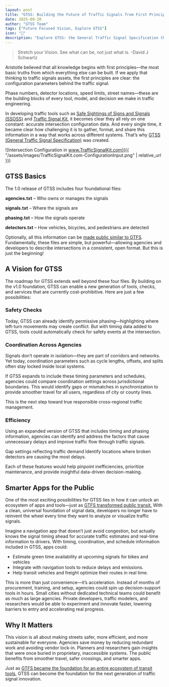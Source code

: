 ```yaml
---
layout: post
title: "GTSS: Building the Future of Traffic Signals from First Principles"
date: 2025-09-20
author: "GTSS Team"
tags: ["Future Focused Vision, Explore GTSS"]
icon: "🚌"
description: "Explore GTSS: the General Traffic Signal Specification that standardizes traffic signal data. Learn how first principles, open formats, and consistent intersection information can improve safety, efficiency, and innovation in traffic engineering."
---
```


> Stretch your Vision. See what can be, not just what is. -David J Schwartz

Aristotle believed that all knowledge begins with first principles—the most basic truths from which everything else can be built. If we apply that thinking to traffic signals assets, the first principles are clear: the configuration parameters behind the traffic signal.

Phase numbers, detector locations, speed limits, street names—these are the building blocks of every tool, model, and decision we make in traffic engineering.

In developing traffic tools such as [Safe Sightings of Signs and Signals (SSOSS)](https://github.com/redmond2742/SSOSS) and [Traffic Signal Kit](https://www.trafficsignalkit.com/), it becomes clear they all rely on one constant: accurate intersection configuration data. And every single time, it became clear how challenging it is to gather, format, and share this information in a way that works across different systems. That’s why [GTSS (General Traffic Signal Specification)](https://redmond2742.github.io/GTSS/) was created.

![Intersection Configuration in www.TrafficSignalKit.com]({{ "/assets/images/TrafficSignalKit.com-ConfigurationInput.png" | relative_url }})

## GTSS Basics

The 1.0 release of GTSS includes four foundational files:

**agencies.txt** – Who owns or manages the signals

**signals.txt** – Where the signals are

**phasing.txt** – How the signals operate

**detectors.txt** – How vehicles, bicycles, and pedestrians are detected

Optionally, all this information can be [made public similar to GTFS](https://transitfeeds.com/feeds). Fundamentally, these files are simple, but powerful—allowing agencies and developers to describe intersections in a consistent, open format. But this is just the beginning!

## A Vision for GTSS

The roadmap for GTSS extends well beyond these four files. By building on the v1.0 foundation, GTSS can enable a new generation of tools, checks, and services that are currently cost-prohibitive. Here are just a few possibilities:

### Safety Checks

Today, GTSS can already identify permissive phasing—highlighting where left-turn movements may create conflict. But with timing data added to GTSS, tools could automatically check for safety events at the intersection.

### Coordination Across Agencies

Signals don’t operate in isolation—they are part of corridors and networks. Yet today, coordination parameters such as cycle lengths, offsets, and splits often stay locked inside local systems.

If GTSS expands to include these timing parameters and schedules, agencies could compare coordination settings across jurisdictional boundaries. This would identify gaps or mismatches in synchronization to provide smoother travel for all users, regardless of city or county lines.

This is the next step toward true responsible cross-regional traffic management.

### Efficiency

Using an expanded version of GTSS that includes timing and phasing information, agencies can identify and address the factors that cause unnecessary delays and improve traffic flow through traffic signals.

Gap settings reflecting traffic demand
Identify locations where broken detectors are causing the most delays.

Each of these features would help pinpoint inefficiencies, prioritize maintenance, and provide insightful data-driven decision-making.

## Smarter Apps for the Public

One of the most exciting possibilities for GTSS lies in how it can unlock an ecosystem of apps and tools—just as [GTFS transformed public transit.](https://gtfs.org/resources/using-data/) With a clean, universal foundation of signal data, developers no longer have to reinvent the wheel every time they want to analyze or visualize traffic signals.

Imagine a navigation app that doesn’t just avoid congestion, but actually knows the signal timing ahead for accurate traffic estimates and real-time information to drivers. With timing, coordination, and schedule information included in GTSS, apps could:

- Estimate green time availability at upcoming signals for bikes and vehicles
- Integrate with navigation tools to reduce delays and emissions.
- Help transit vehicles and freight optimize their routes in real time.

This is more than just convenience—it’s acceleration. Instead of months of procurement, training, and setup, agencies could spin up decision-support tools in hours. Small cities without dedicated technical teams could benefit as much as large agencies. Private developers, traffic modelers, and researchers would be able to experiment and innovate faster, lowering barriers to entry and accelerating real progress.

## Why It Matters

This vision is all about making streets safer, more efficient, and more sustainable for everyone. Agencies save money by reducing redundant work and avoiding vendor lock-in. Planners and researchers gain insights that were once buried in proprietary, inaccessible systems. The public benefits from smoother travel, safer crossings, and smarter apps.

Just as [GTFS became the foundation for an entire ecosystem of transit tools](https://redmond2742.github.io/GTSS/2025/08/16/history-of-GTFS.html), GTSS can become the foundation for the next generation of traffic signal innovation.
